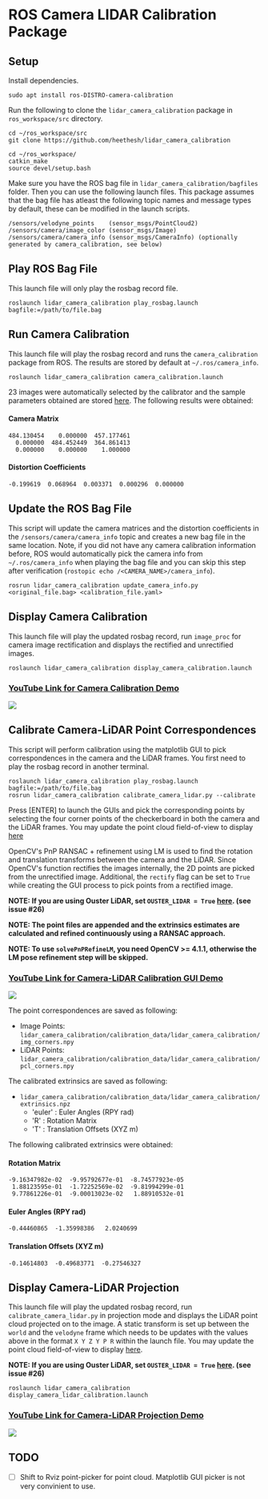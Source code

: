 # ROS Camera LIDAR Calibration Package

## Setup

Install dependencies.

```
sudo apt install ros-DISTRO-camera-calibration
```

Run the following to clone the `lidar_camera_calibration` package in `ros_workspace/src` directory.

```
cd ~/ros_workspace/src
git clone https://github.com/heethesh/lidar_camera_calibration

cd ~/ros_workspace/
catkin_make
source devel/setup.bash
```

Make sure you have the ROS bag file in `lidar_camera_calibration/bagfiles` folder. Then you can use the following launch files. This package assumes that the bag file has atleast the following topic names and message types by default, these can be modified in the launch scripts.

```
/sensors/velodyne_points    (sensor_msgs/PointCloud2)
/sensors/camera/image_color (sensor_msgs/Image)
/sensors/camera/camera_info (sensor_msgs/CameraInfo) (optionally generated by camera_calibration, see below)
```

## Play ROS Bag File

This launch file will only play the rosbag record file.

```
roslaunch lidar_camera_calibration play_rosbag.launch bagfile:=/path/to/file.bag
```

## Run Camera Calibration

This launch file will play the rosbag record and runs the `camera_calibration` package from ROS. The results are stored by default at `~/.ros/camera_info`.

```
roslaunch lidar_camera_calibration camera_calibration.launch
```

23 images were automatically selected by the calibrator and the sample parameters obtained are stored [here](calibration_data/camera_calibration/ost.yaml). The following results were obtained:

#### Camera Matrix

```
484.130454    0.000000  457.177461
  0.000000  484.452449  364.861413
  0.000000    0.000000    1.000000
```

#### Distortion Coefficients

```
-0.199619  0.068964  0.003371  0.000296  0.000000
```

## Update the ROS Bag File

This script will update the camera matrices and the distortion coefficients in the `/sensors/camera/camera_info` topic and creates a new bag file in the same location. Note, if you did not have any camera calibration information before, ROS would automatically pick the camera info from `~/.ros/camera_info` when playing the bag file and you can skip this step after verification (`rostopic echo /<CAMERA_NAME>/camera_info`).

```
rosrun lidar_camera_calibration update_camera_info.py <original_file.bag> <calibration_file.yaml>
```

## Display Camera Calibration

This launch file will play the updated rosbag record, run `image_proc` for camera image rectification and displays the rectified and unrectified images.

```
roslaunch lidar_camera_calibration display_camera_calibration.launch
```

### [YouTube Link for Camera Calibration Demo](https://youtu.be/8FHSmFBTL3U)

[<img src="https://github.com/heethesh/lidar_camera_calibration/blob/master/images/camera_calibration.png?raw=true">](https://youtu.be/8FHSmFBTL3U)

## Calibrate Camera-LiDAR Point Correspondences

This script will perform calibration using the matplotlib GUI to pick correspondences in the camera and the LiDAR frames. You first need to play the rosbag record in another terminal.

```
roslaunch lidar_camera_calibration play_rosbag.launch bagfile:=/path/to/file.bag
rosrun lidar_camera_calibration calibrate_camera_lidar.py --calibrate
```

Press [ENTER] to launch the GUIs and pick the corresponding points by selecting the four corner points of the checkerboard in both the camera and the LiDAR frames. You may update the point cloud field-of-view to display [here](https://github.com/heethesh/lidar_camera_calibration/blob/master/scripts/calibrate_camera_lidar.py#L232)  

OpenCV's PnP RANSAC + refinement using LM is used to find the rotation and translation transforms between the camera and the LiDAR. Since OpenCV's function rectifies the images internally, the 2D points are picked from the unrectified image. Additional, the `rectify` flag can be set to `True` while creating the GUI process to pick points from a rectified image.

**NOTE: If you are using Ouster LiDAR, set `OUSTER_LIDAR = True` [here](https://github.com/heethesh/lidar_camera_calibration/blob/master/scripts/calibrate_camera_lidar.py#L75). (see issue #26)**

**NOTE: The point files are appended and the extrinsics estimates are calculated and refined continuously using a RANSAC approach.**

**NOTE: To use `solvePnPRefineLM`, you need OpenCV >= 4.1.1, otherwise the LM pose refinement step will be skipped.**

### [YouTube Link for Camera-LiDAR Calibration GUI Demo](https://youtu.be/FgP8jZ_siJI)

[<img src="https://github.com/heethesh/lidar_camera_calibration/blob/master/images/gui_demo.png?raw=true">](https://youtu.be/FgP8jZ_siJI)

The point correspondences are saved as following:
- Image Points: `lidar_camera_calibration/calibration_data/lidar_camera_calibration/img_corners.npy`
- LiDAR Points: `lidar_camera_calibration/calibration_data/lidar_camera_calibration/pcl_corners.npy`

The calibrated extrinsics are saved as following:
- `lidar_camera_calibration/calibration_data/lidar_camera_calibration/extrinsics.npz`
    - 'euler' : Euler Angles (RPY rad)
    - 'R'     : Rotation Matrix
    - 'T'     : Translation Offsets (XYZ m)

The following calibrated extrinsics were obtained:

#### Rotation Matrix
```
-9.16347982e-02  -9.95792677e-01  -8.74577923e-05
 1.88123595e-01  -1.72252569e-02  -9.81994299e-01
 9.77861226e-01  -9.00013023e-02   1.88910532e-01
```

#### Euler Angles (RPY rad)

```
-0.44460865  -1.35998386   2.0240699
```

#### Translation Offsets (XYZ m)

```
-0.14614803  -0.49683771  -0.27546327
```

## Display Camera-LiDAR Projection

This launch file will play the updated rosbag record, run `calibrate_camera_lidar.py` in projection mode and displays the LiDAR point cloud projected on to the image. A static transform is set up between the `world` and the `velodyne` frame which needs to be updates with the values above in the format `X Y Z Y P R` within the launch file. You may update the point cloud field-of-view to display [here](https://github.com/heethesh/lidar_camera_calibration/blob/master/scripts/calibrate_camera_lidar.py#L383).

**NOTE: If you are using Ouster LiDAR, set `OUSTER_LIDAR = True` [here](https://github.com/heethesh/lidar_camera_calibration/blob/master/scripts/calibrate_camera_lidar.py#L75). (see issue #26)**

```
roslaunch lidar_camera_calibration display_camera_lidar_calibration.launch
```

### [YouTube Link for Camera-LiDAR Projection Demo](https://youtu.be/lu2HwMWESj8)

[<img src="https://github.com/heethesh/lidar_camera_calibration/blob/master/images/camera_lidar_calibrated.png?raw=true">](https://youtu.be/lu2HwMWESj8)

## TODO
- [ ] Shift to Rviz point-picker for point cloud. Matplotlib GUI picker is not very convinient to use.
